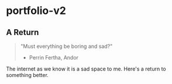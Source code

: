 # portfolio-v2

## A Return

>
> "Must everything be boring and sad?"
>
> - Perrin Fertha, Andor

The internet as we know it is a sad space to me. Here's a return to something better.
